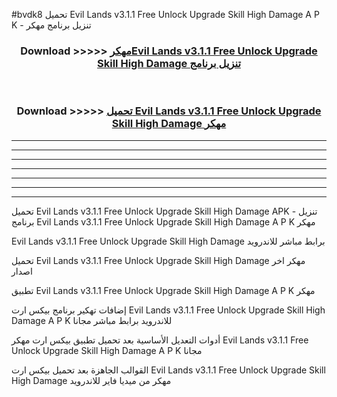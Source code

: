 #bvdk8 تحميل Evil Lands v3.1.1 Free Unlock Upgrade Skill High Damage  A P K - تنزيل برنامج مهكر



<div align="center">
<h3>Download >>>>> <a href="https://runaway1.web.app/?sq=Evil Lands v3.1.1 Free Unlock Upgrade Skill High Damage ">مهكرEvil Lands v3.1.1 Free Unlock Upgrade Skill High Damage  تنزيل برنامج</a></h3><br>

<h3>Download >>>>> <a href="https://runaway1.web.app/?sq=Evil Lands v3.1.1 Free Unlock Upgrade Skill High Damage ">تحميل Evil Lands v3.1.1 Free Unlock Upgrade Skill High Damage  مهكر</a></h3>
</div>


----------------------------------------------------------

----------------------------------------------------------

----------------------------------------------------------

----------------------------------------------------------

----------------------------------------------------------

----------------------------------------------------------

----------------------------------------------------------

تحميل Evil Lands v3.1.1 Free Unlock Upgrade Skill High Damage  APK - تنزيل برنامج Evil Lands v3.1.1 Free Unlock Upgrade Skill High Damage  A P K مهكر

Evil Lands v3.1.1 Free Unlock Upgrade Skill High Damage  برابط مباشر للاندرويد

تحميل Evil Lands v3.1.1 Free Unlock Upgrade Skill High Damage  مهكر اخر اصدار

تطبيق Evil Lands v3.1.1 Free Unlock Upgrade Skill High Damage  A P K مهكر

إضافات تهكير برنامج بيكس ارت Evil Lands v3.1.1 Free Unlock Upgrade Skill High Damage  A P K للاندرويد برابط مباشر مجانا

أدوات التعديل الأساسية بعد تحميل تطبيق بيكس ارت مهكر Evil Lands v3.1.1 Free Unlock Upgrade Skill High Damage  A P K مجانا

القوالب الجاهزة بعد تحميل بيكس ارت Evil Lands v3.1.1 Free Unlock Upgrade Skill High Damage  مهكر من ميديا فاير للاندرويد


